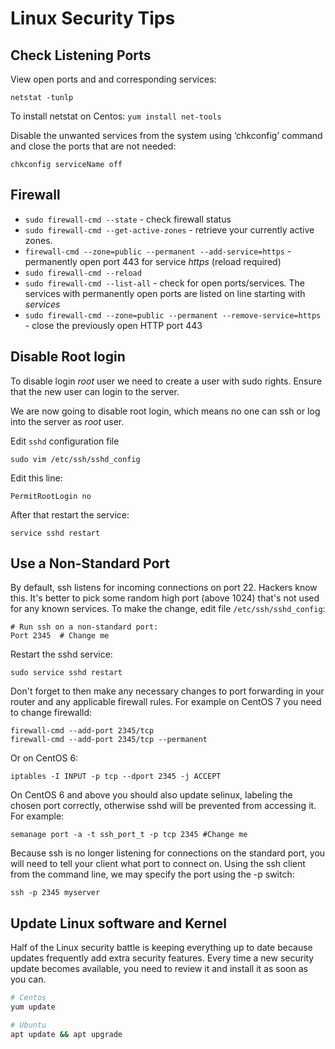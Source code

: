 # Linux Security Tips

## Check Listening Ports

View open ports and and corresponding services:

```
netstat -tunlp
```

To install netstat on Centos: `yum install net-tools`

Disable the unwanted services from the system using ‘chkconfig’ command and close the ports that are not needed:

```
chkconfig serviceName off
```
## Firewall

- `sudo firewall-cmd --state` - check firewall status
- `sudo firewall-cmd --get-active-zones` - retrieve your currently active zones.
- `firewall-cmd --zone=public --permanent --add-service=https` - permanently open port 443 for service *https* (reload required)
- `sudo firewall-cmd --reload`
- `sudo firewall-cmd --list-all` - check for open ports/services. The services with permanently open ports are listed on line starting with *services*
- `sudo firewall-cmd --zone=public --permanent --remove-service=https` - close the previously open HTTP port 443

## Disable Root login

To disable login *root* user we need to create a user with sudo rights. Ensure that the new user can login to the server.

We are now going to disable root login, which means no one can ssh or log into the server as *root* user.

Edit `sshd` configuration file 

```
sudo vim /etc/ssh/sshd_config
````

Edit this line:

```
PermitRootLogin no
```

After that restart the service:

```
service sshd restart
```

## Use a Non-Standard Port

By default, ssh listens for incoming connections on port 22. Hackers know this. 
It's better to pick some random high port (above 1024) that's not used for any known services. 
To make the change, edit file `/etc/ssh/sshd_config`:

```
# Run ssh on a non-standard port:
Port 2345  # Change me
```

Restart the sshd service: 

```
sudo service sshd restart
```

Don't forget to then make any necessary changes to port forwarding in your router and any applicable firewall rules. 
For example on CentOS 7 you need to change firewalld:

```
firewall-cmd --add-port 2345/tcp
firewall-cmd --add-port 2345/tcp --permanent
```

Or on CentOS 6:

```
iptables -I INPUT -p tcp --dport 2345 -j ACCEPT
```

On CentOS 6 and above you should also update selinux, labeling the chosen port correctly, 
otherwise sshd will be prevented from accessing it. For example:

```
semanage port -a -t ssh_port_t -p tcp 2345 #Change me 
```

Because ssh is no longer listening for connections on the standard port, you will need to tell your client what port to connect on. Using the ssh client from the command line, we may specify the port using the -p switch:

```
ssh -p 2345 myserver
```

## Update Linux software and Kernel

Half of the Linux security battle is keeping everything up to date because updates frequently add extra security features. 
Every time a new security update becomes available, you need to review it and install it as soon as you can.

```bash
# Centos
yum update

# Ubuntu
apt update && apt upgrade
```
